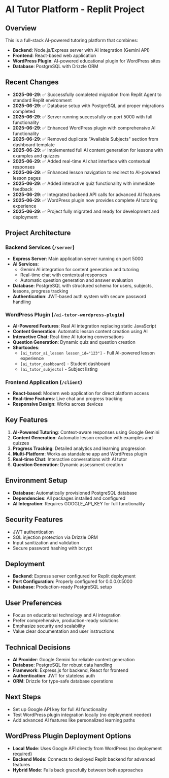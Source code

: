 # AI Tutor Platform - Replit Project

## Overview
This is a full-stack AI-powered tutoring platform that combines:
- **Backend**: Node.js/Express server with AI integration (Gemini API)
- **Frontend**: React-based web application 
- **WordPress Plugin**: AI-powered educational plugin for WordPress sites
- **Database**: PostgreSQL with Drizzle ORM

## Recent Changes
- **2025-06-29**: ✅ Successfully completed migration from Replit Agent to standard Replit environment
- **2025-06-29**: ✅ Database setup with PostgreSQL and proper migrations completed
- **2025-06-29**: ✅ Server running successfully on port 5000 with full functionality
- **2025-06-29**: ✅ Enhanced WordPress plugin with comprehensive AI functionality
- **2025-06-29**: ✅ Removed duplicate "Available Subjects" section from dashboard template
- **2025-06-29**: ✅ Implemented full AI content generation for lessons with examples and quizzes
- **2025-06-29**: ✅ Added real-time AI chat interface with contextual responses
- **2025-06-29**: ✅ Enhanced lesson navigation to redirect to AI-powered lesson pages
- **2025-06-29**: ✅ Added interactive quiz functionality with immediate feedback
- **2025-06-29**: ✅ Integrated backend API calls for advanced AI features
- **2025-06-29**: ✅ WordPress plugin now provides complete AI tutoring experience
- **2025-06-29**: ✅ Project fully migrated and ready for development and deployment

## Project Architecture

### Backend Services (`/server`)
- **Express Server**: Main application server running on port 5000
- **AI Services**: 
  - Gemini AI integration for content generation and tutoring
  - Real-time chat with contextual responses
  - Automatic question generation and answer evaluation
- **Database**: PostgreSQL with structured schema for users, subjects, lessons, progress tracking
- **Authentication**: JWT-based auth system with secure password handling

### WordPress Plugin (`/ai-tutor-wordpress-plugin`)
- **AI-Powered Features**: Real AI integration replacing static JavaScript
- **Content Generation**: Automatic lesson content creation using AI
- **Interactive Chat**: Real-time AI tutoring conversations
- **Question Generation**: Dynamic quiz and question creation
- **Shortcodes**: 
  - `[ai_tutor_ai_lesson lesson_id="123"]` - Full AI-powered lesson experience
  - `[ai_tutor_dashboard]` - Student dashboard
  - `[ai_tutor_subjects]` - Subject listing

### Frontend Application (`/client`)
- **React-based**: Modern web application for direct platform access
- **Real-time Features**: Live chat and progress tracking
- **Responsive Design**: Works across devices

## Key Features
1. **AI-Powered Tutoring**: Context-aware responses using Google Gemini
2. **Content Generation**: Automatic lesson creation with examples and quizzes
3. **Progress Tracking**: Detailed analytics and learning progression
4. **Multi-Platform**: Works as standalone app and WordPress plugin
5. **Real-time Chat**: Interactive conversations with AI tutor
6. **Question Generation**: Dynamic assessment creation

## Environment Setup
- **Database**: Automatically provisioned PostgreSQL database
- **Dependencies**: All packages installed and configured
- **AI Integration**: Requires GOOGLE_API_KEY for full functionality

## Security Features
- JWT authentication
- SQL injection protection via Drizzle ORM
- Input sanitization and validation
- Secure password hashing with bcrypt

## Deployment
- **Backend**: Express server configured for Replit deployment
- **Port Configuration**: Properly configured for 0.0.0.0:5000
- **Database**: Production-ready PostgreSQL setup

## User Preferences
- Focus on educational technology and AI integration
- Prefer comprehensive, production-ready solutions
- Emphasize security and scalability
- Value clear documentation and user instructions

## Technical Decisions
- **AI Provider**: Google Gemini for reliable content generation
- **Database**: PostgreSQL for robust data handling
- **Framework**: Express.js for backend, React for frontend
- **Authentication**: JWT for stateless auth
- **ORM**: Drizzle for type-safe database operations

## Next Steps
- Set up Google API key for full AI functionality
- Test WordPress plugin integration locally (no deployment needed)
- Add advanced AI features like personalized learning paths

## WordPress Plugin Deployment Options
- **Local Mode**: Uses Google API directly from WordPress (no deployment required)
- **Backend Mode**: Connects to deployed Replit backend for advanced features
- **Hybrid Mode**: Falls back gracefully between both approaches